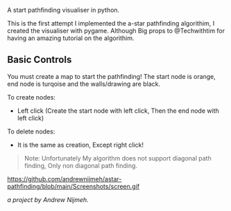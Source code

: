 A start pathfinding visualiser in python.

This is the first attempt I implemented the a-star pathfinding algorithim, I created the visualiser with pygame. Although Big props to @Techwithtim for having an amazing tutorial on the algorithim. 

## Basic Controls
You must create a map to start the pathfinding! The start node is orange, end node is turqoise and the walls/drawing are black. 

To create nodes:
  - Left click (Create the start node with left click, Then the end node with left click)
 
 To delete nodes:
  - It is the same as creation, Except right click!
 
 
 > Note: Unfortunately My algorithm does not support diagonal path finding, Only non diagonal path finding.
 
https://github.com/andrewnijmeh/astar-pathfinding/blob/main/Screenshots/screen.gif

 *a project by Andrew Nijmeh.*
